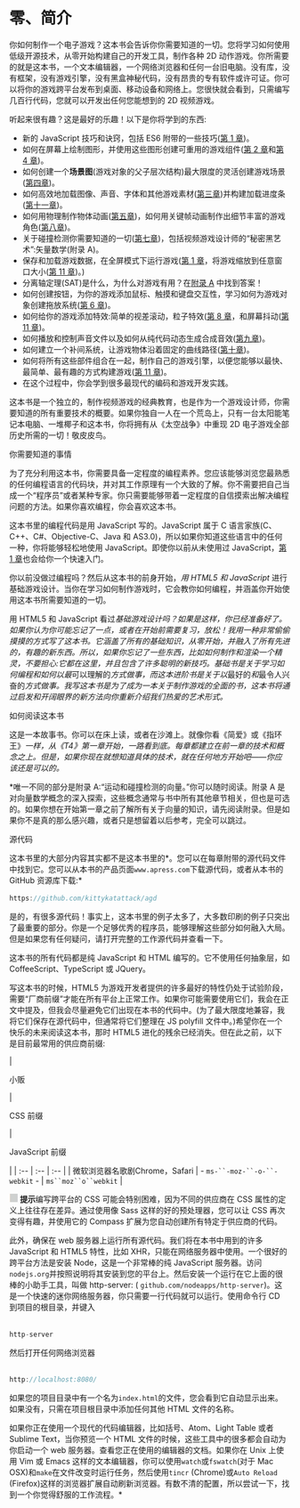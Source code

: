 # 零、简介

你如何制作一个电子游戏？这本书会告诉你你需要知道的一切。您将学习如何使用低级开源技术，从零开始构建自己的开发工具，制作各种 2D 动作游戏。你所需要的就是这本书，一个文本编辑器，一个网络浏览器和任何一台旧电脑。没有库，没有框架，没有游戏引擎，没有黑盒神秘代码，没有昂贵的专有软件或许可证。你可以将你的游戏跨平台发布到桌面、移动设备和网络上。您很快就会看到，只需编写几百行代码，您就可以开发出任何您能想到的 2D 视频游戏。

听起来很有趣？这是最好的乐趣！以下是你将学到的东西:

*   新的 JavaScript 技巧和诀窍，包括 ES6 附带的一些技巧([第 1 章](01.html))。
*   如何在屏幕上绘制图形，并使用这些图形创建可重用的游戏组件([第 2 章](02.html)和[第 4 章](04.html))。
*   如何创建一个**场景图**(游戏对象的父子层次结构)最大限度的灵活创建游戏场景([第四章](04.html))。
*   如何高效地加载图像、声音、字体和其他游戏素材([第三章](03.html))并构建加载进度条([第十一章](11.html))。
*   如何用物理制作物体动画([第五章](05.html))，如何用关键帧动画制作出细节丰富的游戏角色([第八章](08.html))。
*   关于碰撞检测你需要知道的一切([第七章](07.html))，包括视频游戏设计师的“秘密黑艺术”:矢量数学(附录 A)。
*   保存和加载游戏数据，在全屏模式下运行游戏([第 1 章](01.html)，将游戏缩放到任意窗口大小([第 11 章](11.html))。)
*   分离轴定理(SAT)是什么，为什么对游戏有用？在[附录 A](12.html) 中找到答案！
*   如何创建按钮，为你的游戏添加鼠标、触摸和键盘交互性，学习如何为游戏对象创建拖放系统([第 6 章](06.html))。
*   如何给你的游戏添加特效:简单的视差滚动，粒子特效([第 8 章](08.html)，和屏幕抖动([第 11 章](11.html))。
*   如何播放和控制声音文件以及如何从纯代码动态生成合成音效([第九章](09.html))。
*   如何建立一个补间系统，让游戏物体沿着固定的曲线路径([第十章](10.html))。
*   如何将所有这些部件组合在一起，制作自己的游戏引擎，以便您能够以最快、最简单、最有趣的方式构建游戏([第 11 章](11.html))。
*   在这个过程中，你会学到很多最现代的编码和游戏开发实践。

这本书是一个独立的，制作视频游戏的经典教育，也是作为一个游戏设计师，你需要知道的所有重要技术的概要。如果你独自一人在一个荒岛上，只有一台太阳能笔记本电脑、一堆椰子和这本书，你将拥有从《太空战争》中重现 2D 电子游戏全部历史所需的一切！敬皮皮鸟。

你需要知道的事情

为了充分利用这本书，你需要具备一定程度的编程素养。您应该能够浏览您最熟悉的任何编程语言的代码块，并对其工作原理有一个大致的了解。你不需要把自己当成一个“程序员”或者某种专家。你只需要能够带着一定程度的自信摸索出解决编程问题的方法。如果你喜欢编程，你会喜欢这本书。

这本书里的编程代码是用 JavaScript 写的。JavaScript 属于 C 语言家族(C、C++、C#、Objective-C、Java 和 AS3.0)，所以如果你知道这些语言中的任何一种，你将能够轻松地使用 JavaScript。即使你以前从未使用过 JavaScript，[第 1 章](01.html)也会给你一个快速入门。

你以前没做过编程吗？然后从这本书的前身开始，*用 HTML5 和 JavaScript* 进行基础游戏设计。当你在学习如何制作游戏时，它会教你如何编程，并涵盖你开始使用这本书所需要知道的一切。

用 HTML5 和 JavaScript 看过*基础游戏设计吗？如果是这样，你已经准备好了。如果你认为你可能忘记了一点，或者在开始前需要复习，放松！我用一种非常偷偷摸摸的方式写了这本书。它涵盖了所有的基础知识，从零开始，并融入了所有先进的，有趣的新东西。所以，如果你忘记了一些东西，比如如何制作和渲染一个精灵，不要担心:它都在这里，并且包含了许多聪明的新技巧。基础书是关于学习如何编程和如何以最*可以理解的*方式做事，而这本进阶书是关于以*最好的*和*最令人兴奋的*方式做事。我写这本书是为了成为一本关于制作游戏的全面的书，这本书将通过启发和开阔眼界的新方法向你重新介绍我们热爱的艺术形式。*

如何阅读这本书

这是一本故事书。你可以在床上读，或者在沙滩上。就像你看《简爱》或《指环王》*一样，从《T4》第一章开始，一路看到底。每章都建立在前一章的技术和概念之上。但是，如果你现在就想知道具体的技术，就在任何地方开始吧——你应该还是可以的。*

 *唯一不同的部分是附录 A:“运动和碰撞检测的向量。”你可以随时阅读。附录 A 是对向量数学概念的深入探索，这些概念通常与书中所有其他章节相关，但也是可选的。如果你想在开始第一章之前了解所有关于向量的知识，请先阅读附录。但是如果你不是真的那么感兴趣，或者只是想留着以后参考，完全可以跳过。

源代码

这本书里的大部分内容其实都不是这本书里的*。您可以在每章附带的源代码文件中找到它。您可以从本书的产品页面`www.apress.com`下载源代码，或者从本书的 GitHub 资源库下载:*

```js
https://github.com/kittykatattack/agd
```

是的，有很多源代码！事实上，这本书里的例子太多了，大多数印刷的例子只突出了最重要的部分。你是一个足够优秀的程序员，能够理解这些部分如何融入大局。但是如果您有任何疑问，请打开完整的工作源代码并查看一下。

这本书的所有代码都是纯 JavaScript 和 HTML 编写的。它不使用任何抽象层，如 CoffeeScript、TypeScript 或 JQuery。

写这本书的时候，HTML5 为游戏开发者提供的许多最好的特性仍处于试验阶段，需要“厂商前缀”才能在所有平台上正常工作。如果你可能需要使用它们，我会在正文中提及，但我会尽量避免它们出现在本书的代码中。(为了最大限度地兼容，我将它们保存在源代码中，但通常将它们整理在 JS polyfill 文件中。)希望你在一个快乐的未来阅读这本书，那时 HTML5 进化的残余已经消失。但在此之前，以下是目前最常用的供应商前缀:

| 

小贩

 | 

CSS 前缀

 | 

JavaScript 前缀

 |
| :-- | :-- | :-- |
| 微软浏览器名歌剧Chrome，Safari | - `ms-``-moz-``-o-``-webkit` - | `ms``moz``o``webkit` |

![Image](img/image00500.jpeg) **提示**编写跨平台的 CSS 可能会特别困难，因为不同的供应商在 CSS 属性的定义上往往存在差异。通过使用像 Sass 这样的好的预处理器，您可以让 CSS 再次变得有趣，并使用它的 Compass 扩展为您自动创建所有特定于供应商的代码。

此外，确保在 web 服务器上运行所有源代码。我们将在本书中用到的许多 JavaScript 和 HTML5 特性，比如 XHR，只能在网络服务器中使用。一个很好的跨平台方法是安装 Node，这是一个非常棒的纯 JavaScript 服务器。访问`nodejs.org`并按照说明将其安装到您的平台上。然后安装一个运行在它上面的很棒的小助手工具，叫做 http-server: ( `github.com/nodeapps/http-server`)。这是一个快速的迷你网络服务器，你只需要一行代码就可以运行。使用命令行 CD 到项目的根目录，并键入

```js

http-server

```

然后打开任何网络浏览器

```js

http://localhost:8080/

```

如果您的项目目录中有一个名为`index.html`的文件，您会看到它自动显示出来。如果没有，只需在项目根目录中添加任何其他 HTML 文件的名称。

如果你正在使用一个现代的代码编辑器，比如括号、Atom、Light Table 或者 Sublime Text，当你预览一个 HTML 文件的时候，这些工具中的很多都会自动为你启动一个 web 服务器。查看您正在使用的编辑器的文档。如果你在 Unix 上使用 Vim 或 Emacs 这样的文本编辑器，你可以使用`watch`或`fswatch`(对于 Mac OSX)和`make`在文件改变时运行任务，然后使用`tincr` (Chrome)或`Auto Reload` (Firefox)这样的浏览器扩展自动刷新浏览器。有数不清的配置，所以尝试一下，找到一个你觉得舒服的工作流程。*